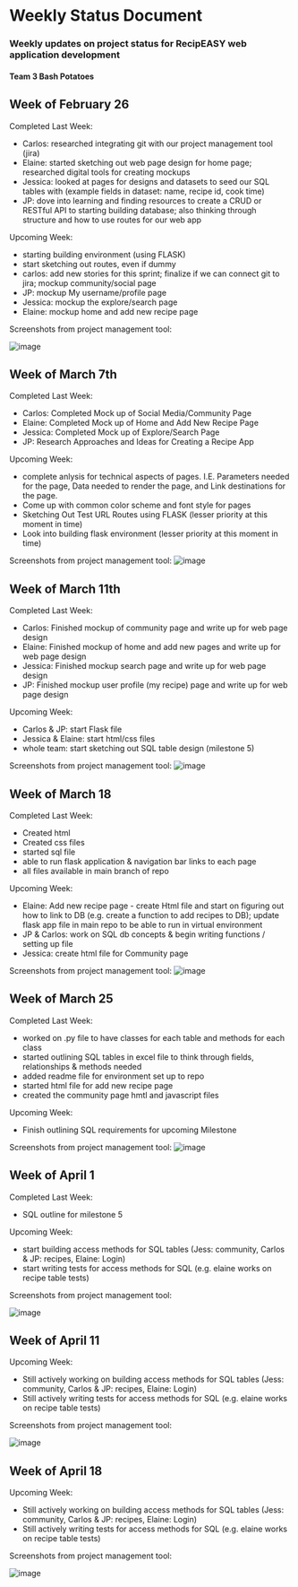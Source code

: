 # Weekly Status Document
### Weekly updates on project status for RecipEASY web application development
#### Team 3 Bash Potatoes

## Week of February 26

Completed Last Week:
- Carlos: researched integrating git with our project management tool (jira)
- Elaine: started sketching out web page design for home page; researched digital tools for creating mockups
- Jessica: looked at pages for designs and datasets to seed our SQL tables with (example fields in dataset: name, recipe id, cook time)
- JP: dove into learning and finding resources to create a CRUD or RESTful API to starting building database; also thinking through structure and how to use routes for our web app

Upcoming Week:
  - starting building environment (using FLASK)
  - start sketching out routes, even if dummy
  - carlos: add new stories for this sprint; finalize if we can connect git to jira; mockup community/social page
  - JP: mockup My username/profile page
  - Jessica: mockup the explore/search page
  - Elaine: mockup home and add new recipe page

Screenshots from project management tool:

![image](https://github.com/ekfrench17/3308_Team3_Project/assets/135086131/9317f7f7-de0b-427a-b4fe-0ef625ae657a)


## Week of March 7th

Completed Last Week:
- Carlos: Completed Mock up of Social Media/Community Page
- Elaine: Completed Mock up of Home and Add New Recipe Page
- Jessica: Completed Mock up of Explore/Search Page
- JP: Research Approaches and Ideas for Creating a Recipe App

Upcoming Week:
  - complete anlysis for technical aspects of pages. I.E. Parameters needed for the page, Data needed to render the page, and Link destinations for the page.
  - Come up with common color scheme and font style for pages
  - Sketching Out Test URL Routes using FLASK (lesser priority at this moment in time)
  - Look into building flask environment (lesser priority at this moment in time)

Screenshots from project management tool:
![image](https://github.com/ekfrench17/3308_Team3_Project/assets/135086131/b05c36f6-b60d-4a58-b543-97c10956fa3e)

## Week of March 11th

Completed Last Week:
- Carlos: Finished mockup of community page and write up for web page design
- Elaine: Finished mockup of home and add new pages and write up for web page design
- Jessica: Finished mockup search page and write up for web page design
- JP: Finished mockup user profile (my recipe) page and write up for web page design

Upcoming Week:
- Carlos & JP: start Flask file
- Jessica & Elaine: start html/css files
- whole team: start sketching out SQL table design (milestone 5)

Screenshots from project management tool:
![image](https://github.com/ekfrench17/3308_Team3_Project/assets/135086131/2e57cba1-c85a-49ec-bd12-5ae70e9f905f)

## Week of March 18

Completed Last Week:
- Created html
- Created css files
- started sql file
- able to run flask application & navigation bar links to each page
- all files available in main branch of repo

Upcoming Week:
- Elaine: Add new recipe page - create Html file and start on figuring out how to link to DB (e.g. create a function to add recipes to DB); update flask app file in main repo to be able to run in virtual environment 
- JP & Carlos: work on SQL db concepts & begin writing functions / setting up file
- Jessica: create html file for Community page

Screenshots from project management tool:
![image](https://github.com/ekfrench17/3308_Team3_Project/assets/135086131/dbf6bc46-e622-4621-8b16-f973ae63e070)

## Week of March 25

Completed Last Week:
- worked on .py file to have classes for each table and methods for each class
- started outlining SQL tables in excel file to think through fields, relationships & methods needed
- added readme file for environment set up to repo
- started html file for add new recipe page
- created the community page hmtl and javascript files

Upcoming Week:
- Finish outlining SQL requirements for upcoming Milestone

Screenshots from project management tool:
![image](https://github.com/ekfrench17/3308_Team3_Project/assets/135086131/2829610b-b3ae-4874-aab0-dd5dad2fe705)

## Week of April 1

Completed Last Week:
- SQL outline for milestone 5 

Upcoming Week:
- start building access methods for SQL tables (Jess: community, Carlos & JP: recipes, Elaine: Login)
- start writing tests for access methods for SQL (e.g. elaine works on recipe table tests)

Screenshots from project management tool:

![image](https://github.com/ekfrench17/3308_Team3_Project/assets/135086131/4c6e2226-b3d9-4172-8be7-26ca4a0a8dba)

## Week of April 11


Upcoming Week:
- Still actively working on building access methods for SQL tables (Jess: community, Carlos & JP: recipes, Elaine: Login)
- Still actively writing tests for access methods for SQL (e.g. elaine works on recipe table tests)

Screenshots from project management tool:

![image](https://github.com/ekfrench17/3308_Team3_Project/assets/135086131/2b003124-033d-4cd8-b023-7aa09ae7d23f)

## Week of April 18


Upcoming Week:
- Still actively working on building access methods for SQL tables (Jess: community, Carlos & JP: recipes, Elaine: Login)
- Still actively writing tests for access methods for SQL (e.g. elaine works on recipe table tests)

Screenshots from project management tool:

![image](https://github.com/ekfrench17/3308_Team3_Project/assets/135086131/2b003124-033d-4cd8-b023-7aa09ae7d23f)
